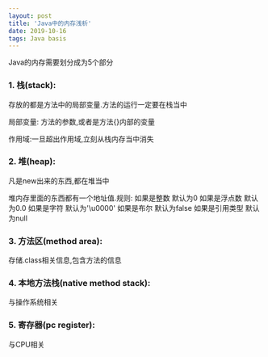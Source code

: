 ```yaml
---
layout: post
title: 'Java中的内存浅析'
date: 2019-10-16
tags: Java basis
---
```


Java的内存需要划分成为5个部分

### 1. 栈(stack):

存放的都是方法中的局部变量.方法的运行一定要在栈当中

局部变量: 方法的参数,或者是方法{}内部的变量

作用域:一旦超出作用域,立刻从栈内存当中消失

### 2. 堆(heap):
凡是new出来的东西,都在堆当中

堆内存里面的东西都有一个地址值.规则:
    如果是整数       默认为0
    如果是浮点数      默认为0.0
    如果是字符       默认为'\u0000'
    如果是布尔       默认为false
    如果是引用类型     默认为null

### 3. 方法区(method area):
存储.class相关信息,包含方法的信息

### 4. 本地方法栈(native method stack):
与操作系统相关

### 5. 寄存器(pc register):
与CPU相关